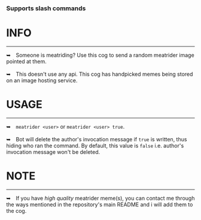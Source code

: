### Supports slash commands
<h1></h1>

# INFO
---
➥ Someone is meatriding? Use this cog to send a random meatrider image pointed at them.
<br/> <br/>
➥ This doesn't use any api. This cog has handpicked memes being stored on an image hosting service.

# USAGE
---
➥ `meatrider <user>` or `meatrider <user> true`.
<br/> <br/>
➥ Bot will delete the author's invocation message if `true` is written, thus hiding who ran the command. By default, this value is `false` i.e. author's invocation message won't be deleted.

# NOTE
---
➥ If you have *high quality* meatrider meme(s), you can contact me through the ways mentioned in the repository's main README and i will add them to the cog.

